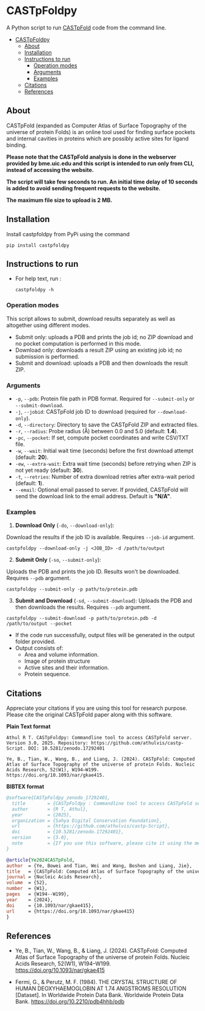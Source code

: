 # CASTpFoldpy
A Python script to run [CASTpFold](https://cfold.bme.uic.edu/castpfold/) code from the command line.


<!--toc:start-->
- [CASTpFoldpy](#castpfoldpy)
  - [About](#about)
  - [Installation](#installation)
  - [Instructions to run](#instructions-to-run)
    - [Operation modes](#operation-modes)
    - [Arguments](#arguments)
    - [Examples](#examples)
  - [Citations](#citations)
  - [References](#references)
<!--toc:end-->

## About
CASTpFold (expanded as Computer Atlas of Surface Topography of the universe of protein Folds) is  an online tool used for finding surface pockets and internal cavities in proteins which are possibly active sites for ligand binding.

**Please note that the CASTpFold analysis is done in the webserver provided by bme.uic.edu and this script is intended to run only from CLI, instead of accessing the website.**

**The script will take few seconds to run. An initial time delay of 10 seconds is added to avoid sending frequent requests to the website.**

**The maximum file size to upload is 2 MB.**

## Installation

Install castpfoldpy from PyPi using the command

  ```pip install castpfoldpy```

## Instructions to run
- For help text, run :
  
    ```castpfoldpy -h```
    
### Operation modes
This script allows to submit, download results separately as well as altogether using different modes.
- Submit only: uploads a PDB and prints the job id; no ZIP download and no pocket computation is performed in this mode.
- Download only: downloads a result ZIP using an existing job id; no submission is performed.
- Submit and download: uploads a PDB and then downloads the result ZIP.
### Arguments

- `-p`, `--pdb`: Protein file path in PDB format. Required for `--submit-only` or `--submit-download`.
- `-j`, `--jobid`: CASTpFold job ID to download (required for `--download-only`).
- `-d`, `--directory`: Directory to save the CASTpFold ZIP and extracted files.
- `-r`, `--radius`: Probe radius (Å) between 0.0 and 5.0 (default: **1.4**).
- `-pc`, `--pocket`: If set, compute pocket coordinates and write CSV/TXT file.
- `-w`, `--wait`: Initial wait time (seconds) before the first download attempt (default: **20**).
- `-ew`, `--extra-wait`: Extra wait time (seconds) before retrying when ZIP is not yet ready (default: **30**).
- `-t`, `--retries`: Number of extra download retries after extra-wait period (default: **1**).
- `--email`: Optional email passed to server. If provided, CASTpFold will send the download link to the email address. Default is **"N/A"**.

### Examples
1. **Download Only** (`-do`, `--download-only`): 
   
Download the results if the job ID is available. Requires `--job-id` argument.

  ```
  castpfoldpy --download-only -j <JOB_ID> -d /path/to/output
  ```
    
2. **Submit Only** (`-so`, `--submit-only`):
    
Uploads the PDB and prints the job ID. Results won't be downloaded. Requires `--pdb` argument.

  ```
  castpfoldpy --submit-only -p path/to/protein.pdb
  ```
    
3. **Submit and Download** (`-sd`, `--submit-download`): 
Uploads the PDB and then downloads the results. Requires `--pdb` argument.

  ```
  castpfoldpy --submit-download -p path/to/protein.pdb -d /path/to/output --pocket
  ```

- If the code run successfully, output files will be generated in the output folder provided.
- Output consists of:
    - Area and volume information.
    - Image of protein structure
    - Active sites and their information.
    - Protein sequence.
    
## Citations

Appreciate your citations if you are using this tool for research purpose. Please cite the original CASTpFold paper along with this software.

**Plain Text format**

  ```
  Athul R T. CASTpFoldpy: Commandline tool to access CASTpFold server. Version 3.0, 2025. Repository: https://github.com/athulvis/castp-Script. DOI: 10.5281/zenodo.17292401

  Ye, B., Tian, W., Wang, B., and Liang, J. (2024). CASTpFold: Computed Atlas of Surface Topography of the universe of protein Folds. Nucleic Acids Research, 52(W1), W194–W199. https://doi.org/10.1093/nar/gkae415.
  ```

**BIBTEX format**

  ```  bibtex
  @software{CASTpFoldpy_zenodo_17292401,
    title        = {CASTpFoldpy : Commandline tool to access CASTpFold server},
    author       = {R T, Athul},
    year         = {2025},
    organization = {Sahya Digital Conservation Foundation},
    url          = {https://github.com/athulvis/castp-Script},
    doi          = {10.5281/zenodo.17292401},
    version      = {3.0},
    note         = {If you use this software, please cite it using the metadata from this file.},
  }
  
  @article{Ye2024CASTpFold,
  author  = {Ye, Bowei and Tian, Wei and Wang, Boshen and Liang, Jie},
  title   = {CASTpFold: Computed Atlas of Surface Topography of the universe of protein Folds},
  journal = {Nucleic Acids Research},
  volume  = {52},
  number  = {W1},
  pages   = {W194--W199},
  year    = {2024},
  doi     = {10.1093/nar/gkae415},
  url     = {https://doi.org/10.1093/nar/gkae415}
}

  ```


    
## References

- Ye, B., Tian, W., Wang, B., & Liang, J. (2024). CASTpFold: Computed Atlas of Surface Topography of the universe of protein Folds. Nucleic Acids Research, 52(W1), W194–W199. https://doi.org/10.1093/nar/gkae415 

- Fermi, G., & Perutz, M. F. (1984). THE CRYSTAL STRUCTURE OF HUMAN DEOXYHAEMOGLOBIN AT 1.74 ANGSTROMS RESOLUTION [Dataset]. In Worldwide Protein Data Bank. Worldwide Protein Data Bank. https://doi.org/10.2210/pdb4hhb/pdb 

